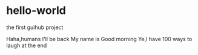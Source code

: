 # hello-world
the first guihub project


Haha,humans  I'll be back 
My name is Good morning Ye,I have 100 ways to laugh at the  end 
